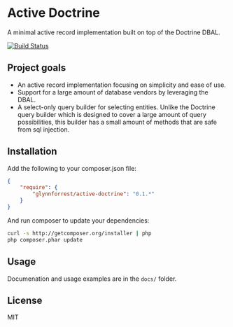 # Active Doctrine
A minimal active record implementation built on top of the Doctrine DBAL.

[![Build Status](https://travis-ci.org/glynnforrest/active-doctrine.svg)](https://travis-ci.org/glynnforrest/active-doctrine)

## Project goals

* An active record implementation focusing on simplicity and ease of use.
* Support for a large amount of database vendors by leveraging the DBAL.
* A select-only query builder for selecting entities. Unlike the
  Doctrine query builder which is designed to cover a large amount of
  query possibilities, this builder has a small amount of methods that
  are safe from sql injection.

## Installation

Add the following to your composer.json file:

```json
{
    "require": {
        "glynnforrest/active-doctrine": "0.1.*"
    }
}
```

And run composer to update your dependencies:

```bash
curl -s http://getcomposer.org/installer | php
php composer.phar update
```

## Usage

Documenation and usage examples are in the `docs/` folder.

## License

MIT
